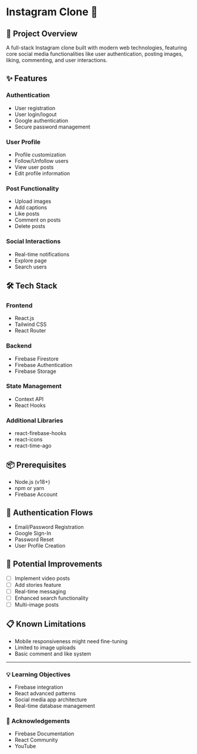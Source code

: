 # Instagram Clone 📸

## 🚀 Project Overview

A full-stack Instagram clone built with modern web technologies, featuring core social media functionalities like user authentication, posting images, liking, commenting, and user interactions.

## ✨ Features

### Authentication
- User registration
- User login/logout
- Google authentication
- Secure password management

### User Profile
- Profile customization
- Follow/Unfollow users
- View user posts
- Edit profile information

### Post Functionality
- Upload images
- Add captions
- Like posts
- Comment on posts
- Delete posts

### Social Interactions
- Real-time notifications
- Explore page
- Search users

## 🛠 Tech Stack

### Frontend
- React.js
- Tailwind CSS
- React Router

### Backend
- Firebase Firestore
- Firebase Authentication
- Firebase Storage

### State Management
- Context API
- React Hooks

### Additional Libraries
- react-firebase-hooks
- react-icons
- react-time-ago

## 📦 Prerequisites

- Node.js (v18+)
- npm or yarn
- Firebase Account

## 🔐 Authentication Flows
- Email/Password Registration
- Google Sign-In
- Password Reset
- User Profile Creation


## 🚧 Potential Improvements
- [ ] Implement video posts
- [ ] Add stories feature
- [ ] Real-time messaging
- [ ] Enhanced search functionality
- [ ] Multi-image posts

## 📋 Known Limitations
- Mobile responsiveness might need fine-tuning
- Limited to image uploads
- Basic comment and like system

---

### 💡 Learning Objectives
- Firebase integration
- React advanced patterns
- Social media app architecture
- Real-time database management

### 🙏 Acknowledgements
- Firebase Documentation
- React Community
- YouTube 
```
